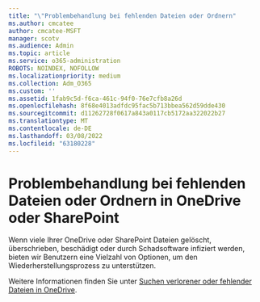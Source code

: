 ```yaml
---
title: "\"Problembehandlung bei fehlenden Dateien oder Ordnern"
ms.author: cmcatee
author: cmcatee-MSFT
manager: scotv
ms.audience: Admin
ms.topic: article
ms.service: o365-administration
ROBOTS: NOINDEX, NOFOLLOW
ms.localizationpriority: medium
ms.collection: Adm_O365
ms.custom: ''
ms.assetid: 1fab9c5d-f6ca-461c-94f0-76e7cfb8a26d
ms.openlocfilehash: 8f68e4013adfdc95fac5b713bbea562d59dde430
ms.sourcegitcommit: d11262728f0617a843a0117cb5172aa322022b27
ms.translationtype: MT
ms.contentlocale: de-DE
ms.lasthandoff: 03/08/2022
ms.locfileid: "63180228"
---
```

# <a name="troubleshooting-missing-files-or-folders-in-onedrive-or-sharepoint"></a>Problembehandlung bei fehlenden Dateien oder Ordnern in OneDrive oder SharePoint

Wenn viele Ihrer OneDrive oder SharePoint Dateien gelöscht, überschrieben, beschädigt oder durch Schadsoftware infiziert werden, bieten wir Benutzern eine Vielzahl von Optionen, um den Wiederherstellungsprozess zu unterstützen.

Weitere Informationen finden Sie unter [Suchen verlorener oder fehlender Dateien in OneDrive](https://go.microsoft.com/fwlink/?linkid=2110768).